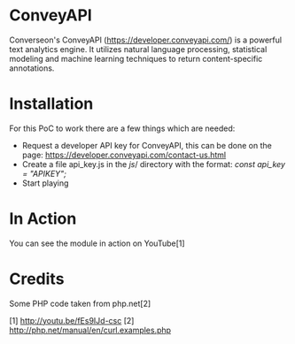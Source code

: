 ConveyAPI
=========

Converseon's ConveyAPI (https://developer.conveyapi.com/) is a powerful text analytics engine. It utilizes natural
language processing, statistical modeling and machine learning techniques to return content-specific annotations.

Installation
===========

For this PoC to work there are a few things which are needed:
* Request a developer API key for ConveyAPI, this can be done on the page: https://developer.conveyapi.com/contact-us.html
* Create a file api_key.js in the *js*/ directory with the format: _const api_key = "APIKEY";_
* Start playing

In Action
=========
You can see the module in action on YouTube[1]

Credits
=======
Some PHP code taken from php.net[2]

[1] http://youtu.be/fEs9IJd-csc
[2] http://php.net/manual/en/curl.examples.php

